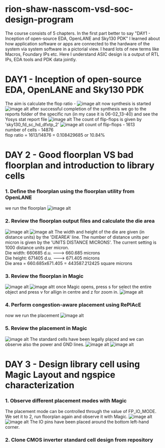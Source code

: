 # rion-shaw-nasscom-vsd-soc-design-program
The course consists of 5 chapters. In the first part better to say "DAY1 - Inception of open-source EDA, OpenLANE and Sky130 PDK" I learned about how application software or apps are connected to the hardware of the system via system software in a pictorial view. I heard lots of new terms like Macros, Foundary IPs etc. Here I understand ASIC design is a output of RTL IPs, EDA tools and PDK data jointly. 
# DAY1 - Inception of open-source EDA, OpenLANE and Sky130 PDK
The aim is calculate the flop ratio -
![image alt](https://github.com/Rionshaw/rion-shaw-nasscom-vsd-soc-design-program/blob/0d8db12d8863e95843c649e06470677b2d646a55/Screenshot%20from%202025-02-06%2019-11-09.png)
now synthesis is started
![image alt](https://github.com/Rionshaw/rion-shaw-nasscom-vsd-soc-design-program/blob/4c0255b7745d76fe0a57730ab852577c1589317c/Screenshot%20from%202025-02-06%2019-24-44.png)
after successful completion of the synthesis we go to the reports folder of the specific run (in my case it is 06-02_13-40) and see the Yosys stat report file 
![image alt](https://github.com/Rionshaw/rion-shaw-nasscom-vsd-soc-design-program/blob/9921efa62ed347648ad249ad095eb402c1deef19/Screenshot%20from%202025-02-06%2019-36-44.png)
The count of flip-flops is given by 'sky130_fd_sc_hd_dfxtp_2'
![image alt](https://github.com/Rionshaw/rion-shaw-nasscom-vsd-soc-design-program/blob/ce9332ca06e94433ab6b249540bf6f0fe9578a9f/Screenshot%20from%202025-02-06%2019-34-55.png)
count of flip-flops - 1613 <br>
number of cells - 14876 <br>
flop ratio = 1613/14876 = 0.108429685 or 10.84%
# DAY 2 - Good floorplan VS bad floorplan and introduction to library cells

### 1. Define the floorplan using the floorplan utility from OpenLANE
we run the floorplan
![image alt](https://github.com/Rionshaw/rion-shaw-nasscom-vsd-soc-design-program/blob/e17f58ad8d10afbd5358c077651d91fdf2e08333/Screenshot%20from%202025-02-06%2020-15-15.png)

### 2. Review the floorplan output files and calculate the die area
![image alt](https://github.com/Rionshaw/rion-shaw-nasscom-vsd-soc-design-program/blob/bce02997aa3ef5e1662ed201fb1fab188eda43ad/Screenshot%20from%202025-02-06%2020-22-50.png)
![image alt](https://github.com/Rionshaw/rion-shaw-nasscom-vsd-soc-design-program/blob/98c6d8ffc27016e02906493f9e8c792289e19abb/Screenshot%20from%202025-02-06%2020-22-28.png)
The width and height of the die are given (in distance units) by the 'DIEAREA' line. The number of distance units per micron is given by the 'UNITS DISTANCE MICRONS'. The current setting is 1000 distance units per micron. <br>
Die width: 660685 d.u. ---> 660.685 microns <br>
Die height: 671405 d.u. ---> 671.405 microns <br>
Die area = 660.685x671.405 = 443587.212425 square microns

### 3. Review the floorplan in Magic
![image alt](https://github.com/Rionshaw/rion-shaw-nasscom-vsd-soc-design-program/blob/9a716f0a1a43bb21452e949434aee09a837ce557/Screenshot%20from%202025-02-06%2020-35-08.png)
![image altt](https://github.com/Rionshaw/rion-shaw-nasscom-vsd-soc-design-program/blob/4ba0e5fb80482ee92d4bc3993e3f3a6574d35c18/Screenshot%20from%202025-02-06%2020-37-50.png)
once Magic opens, press s for select the entire object and press v for allign in centre and z for zoom in.
![image alt](https://github.com/Rionshaw/rion-shaw-nasscom-vsd-soc-design-program/blob/35fad4895c4c996758a0eb3582fbdb704c4f0911/Screenshot%20from%202025-02-06%2020-46-38.png)
### 4. Perform congestion-aware placement using RePlAcE
now we run the placement 
![image alt](https://github.com/Rionshaw/rion-shaw-nasscom-vsd-soc-design-program/blob/aff8885ade47a6f254cdb217d956a4eefc61d27a/Screenshot%20from%202025-02-06%2020-56-41.png)
### 5. Review the placement in Magic
![image alt](https://github.com/Rionshaw/rion-shaw-nasscom-vsd-soc-design-program/blob/58be598611d875a07c39018d1594e2d7f4d538be/Screenshot%20from%202025-02-06%2021-06-10.png)
The standard cells have been legally placed and we can observe also the power and GND lines.
![image alt](https://github.com/Rionshaw/rion-shaw-nasscom-vsd-soc-design-program/blob/1a6c6ab30d068be15b299592f97256669d35e1d6/Screenshot%20from%202025-02-06%2021-04-08.png)
![image alt](https://github.com/Rionshaw/rion-shaw-nasscom-vsd-soc-design-program/blob/896711445f89a371fe6eef0f53d5e378df266d44/Screenshot%20from%202025-02-06%2021-05-25.png)

# DAY 3 - Design library cell using Magic Layout and ngspice characterization
### 1. Observe different placement modes with Magic
The placement mode can be controlled through the value of FP_IO_MODE. We set it to 2, run floorplan again and observe it with Magic.
![image alt](https://github.com/Rionshaw/rion-shaw-nasscom-vsd-soc-design-program/blob/d496cc211cc55925aa7c8a52d1dcdf3470ebf23b/Screenshot%20from%202025-02-06%2021-27-23.png)
![image alt](https://github.com/Rionshaw/rion-shaw-nasscom-vsd-soc-design-program/blob/6eed6342e7381905aac81f5ab0b70725413c2988/Screenshot%20from%202025-02-06%2021-30-24.png)
The IO pins have been placed around the bottom left-hand corner.
### 2. Clone CMOS inverter standard cell design from repository
